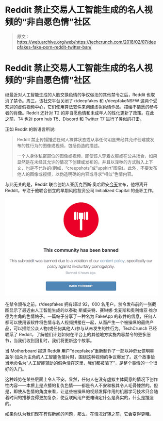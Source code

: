 # Reddit 禁止交易人工智能生成的名人视频的“非自愿色情”社区 

> 原文：<https://web.archive.org/web/https://techcrunch.com/2018/02/07/deepfakes-fake-porn-reddit-twitter-ban/>

# Reddit 禁止交易人工智能生成的名人视频的“非自愿色情”社区

继最近对人工智能生成的人脸交换色情的争议做法的其他禁令之后，Reddit 也取消了禁令。周三，该社交平台关闭了 r/deepfakes 和 r/deepfakeNSFW 这两个受欢迎的虚假视频中心，它们使用算法软件来创建虚拟色情作品，描绘不情愿的参与者的肖像。Reddit 还针对 T2 的非自愿色情和未成年人的性化更新了政策。在此之前，T4 也对 porn hub T5、Discord 和 Twitter T7 进行了类似的打击。

正如 Reddit 的新语言所说:

> Reddit 禁止传播描述任何人裸体状态或从事任何明显未经其允许创建或发布的性行为的图像或视频，包括伪造的描述。
> 
> 一个人身体私密部位的图像或视频，即使该人穿着衣服或在公共场合，如果显然是在未经其允许的情况下创建或发布的，并且以淫秽的方式融入上下文，也是不允许的(例如，“creepshots”或“upskirt”图像)。此外，不要发布他人的图像或视频，以伪造明确的内容或寻求“相似”色情内容。

与此无关的是，Reddit 联合创始人亚历克西斯·奥哈尼安[今天](https://web.archive.org/web/20221206161559/https://twitter.com/alexisohanian/status/961229176853409792)宣布，他将离开 Reddit，专注于他联合创立的早期风险投资公司 Initialized Capital 的全职工作。

![](img/0d08fba85fa1edb611a7d59ea7a3530c.png)

在禁令颁布之前，r/deepfakes 拥有超过 92，000 名用户。禁令发布前的一张截图显示了最近由人工智能生成的以泰勒·斯威夫特、赛琳娜·戈麦斯和奥利维亚·维尔德为主角的色情帖子。一篇帖子分享了一种名为 FakeApp 的软件的信息，任何人都可以使用该软件将色情与名人视频拼接在一起，从而产生一个被操纵的最终产品，可以描绘公众人物(或任何其他人)参与从未发生的性行为。TechCrunch 已经联系了 Reddit，了解他们计划如何在平台上的其他地方实施内容禁令的更多细节，当我们收到回复时，我们将更新这个故事。

当 Motherboard 报道 Reddit 用户“deepfakes”重新制作了一部以神奇女侠明星盖尔·加朵为主角的人工智能色情片时，围绕这种视频的争议爆发了。这个故事恰当地命名为“[人工智能辅助的假色情在这里，我们都被骗了](https://web.archive.org/web/20221206161559/https://motherboard.vice.com/en_us/article/gydydm/gal-gadot-fake-ai-porn)”，是整个事情的一个很好的入门。

这种趋势在某些层面上令人不安。显然，任何人在没有虚拟主体同意的情况下创作性内容——本质上是点播的复仇色情——都是令人不安和极其令人毛骨悚然的。但是，即使从色情的角度来看，让这些被操纵的视频发挥作用的机器学习技术只会随着时间的推移变得更加复杂，使互联网用户更难确定什么是真实的，什么是捏造的。

如果你认为我们现在有假新闻的问题，那么，在情况好转之前，它会变得更糟。